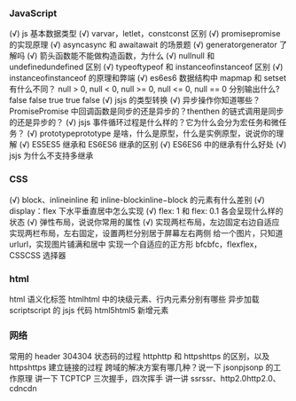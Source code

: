 ### JavaScript

  (√) js 基本数据类型 
  (√) varvar，letlet，constconst 区别
  (√) promisepromise 的实现原理
  (√) asyncasync 和 awaitawait 的场景题
  (√) generatorgenerator 了解吗
  (√) 箭头函数能不能做构造函数，为什么
  (√) nullnull 和 undefinedundefined 区别
  (√) typeoftypeof 和 instanceofinstanceof 区别
  (√) instanceofinstanceof 的原理和弊端
  (√) es6es6 数据结构中 mapmap 和 setset 有什么不同？
  null > 0, null < 0, null >= 0, null <= 0, null == 0 分别输出什么? false false true true false
  (√) jsjs 的类型转换
  (√) 异步操作你知道哪些？PromisePromise 中回调函数是同步的还是异步的？thenthen 的链式调用是同步的还是异步的？
  (√) jsjs 事件循环过程是什么样的？它为什么会分为宏任务和微任务？
  (√) prototypeprototype 是啥，什么是原型，什么是实例原型，说说你的理解
  (√) ES5ES5 继承和 ES6ES6 继承的区别
  (√) ES6ES6 中的继承有什么好处
  (√) jsjs 为什么不支持多继承

### CSS
  (√) block、inlineinline 和 inline-blockinline−block 的元素有什么差别
  (√) display：flex 下水平垂直居中怎么实现
  (√) flex: 1 和 flex: 0.1 各会呈现什么样的状态
  (√) 弹性布局，说说你常用的属性
  (√) 实现两栏布局，左边固定右边自适应
  实现两栏布局，左右固定，设置两栏分别居于屏幕左右两侧
  给一个图片，只知道 urlurl，实现图片铺满和居中
  实现一个自适应的正方形
  bfcbfc，flexflex，CSSCSS 选择器
 
### html
  html 语义化标签
  htmlhtml 中的块级元素、行内元素分别有哪些
  异步加载 scriptscript 的 jsjs 代码
  html5html5 新增元素

### 网络
  常用的 header
  304304 状态码的过程
  httphttp 和 httpshttps 的区别，以及 httpshttps 建立链接的过程
  跨域的解决方案有哪几种？说一下 jsonpjsonp 的工作原理
  讲一下 TCPTCP 三次握手，四次挥手
  讲一讲 ssrssr、http2.0http2.0、cdncdn
